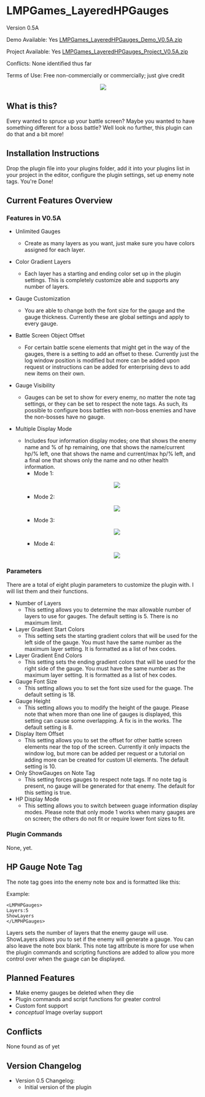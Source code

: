 # LMPGames_LayeredHPGauges
Version 0.5A

Demo Available: Yes [LMPGames_LayeredHPGauges_Demo_V0.5A.zip](http://lmpgames.com/RMMV/Plugins/LMPGames_LayeredHPGauges_Demo_V0.5A.zip)

Project Available: Yes [LMPGames_LayeredHPGauges_Project_V0.5A.zip](http://lmpgames.com/RMMV/Plugins/LMPGames_LayeredHPGauges_Project_V0.5A.zip)

Conflicts: None identified thus far

Terms of Use: Free non-commercially or commercially; just give credit

<p align="center"><img src="https://i.ibb.co/7nC5g1w/hpg-img1.png"/></p>

## What is this?
Every wanted to spruce up your battle screen?  Maybe you wanted to have something different for a boss battle?  Well look no further, this plugin can do that and a bit more!


## Installation Instructions
Drop the plugin file into your plugins folder, add it into your plugins list in your project in the editor, configure the plugin settings, set up enemy note tags.  You're Done!


## Current Features Overview
### Features in V0.5A
- Unlimited Gauges
  - Create as many layers as you want, just make sure you have colors assigned for each layer.



- Color Gradient Layers
  - Each layer has a starting and ending color set up in the plugin settings.  This is completely customize able and supports any number of layers.



- Gauge Customization
  - You are able to change both the font size for the gauge and the gauge thickness.  Currently these are global settings and apply to every gauge.



- Battle Screen Object Offset
  - For certain battle scene elements that might get in the way of the gauges, there is a setting to add an offset to these.  Currently just the log window position is modified but more can be added upon request or instructions can be added for enterprising devs to add new items on their own.



- Gauge Visibility
  - Gauges can be set to show for every enemy, no matter the note tag settings, or they can be set to respect the note tags.  As such, its possible to configure boss battles with non-boss enemies and have the non-bosses have no gauge.



- Multiple Display Mode
  - Includes four information display modes; one that shows the enemy name and % of hp remaining, one that shows the name/current hp/% left, one that shows the name and current/max hp/% left, and a final one that shows only the name and no other health information.
    - Mode 1:  <p align="center"><img src="https://i.ibb.co/zstD2YQ/lhg-m1.png"/></p>
    - Mode 2:  <p align="center"><img src="https://i.ibb.co/wJ5Yvy9/lhg-m2.png"/></p>
    - Mode 3:  <p align="center"><img src="https://i.ibb.co/5FGdpFr/lhg-m3.png"/></p>
    - Mode 4:  <p align="center"><img src="https://i.ibb.co/HVG27wR/lhg-m4.png"/></p>





### Parameters
There are a total of eight plugin parameters to customize the plugin with.  I will list them and their functions.

- Number of Layers
  - This setting allows you to determine the max allowable number of layers to use for gauges.  The default setting is 5.  There is no maximum limit.
- Layer Gradient Start Colors
  - This setting sets the starting gradient colors that will be used for the left side of the gauge.  You must have the same number as the maximum layer setting.  It is formatted as a list of hex codes.
- Layer Gradient End Colors
  - This setting sets the ending gradient colors that will be used for the right side of the gauge.  You must have the same number as the maximum layer setting.  It is formatted as a list of hex codes.
- Gauge Font Size
  - This setting allows you to set the font size used for the guage.  The default setting is 18.
- Gauge Height
  - This setting allows you to modify the height of the gauge.  Please note that when more than one line of gauges is displayed, this setting can cause some overlapping.  A fix is in the works.  The default setting is 8.
- Display Item Offset
  - This setting allows you to set the offset for other battle screen elements near the top of the screen.  Currently it only impacts the window log, but more can be added per request or a tutorial on adding more can be created for custom UI elements.  The default setting is 10.
- Only ShowGauges on Note Tag
  - This setting forces gauges to respect note tags.  If no note tag is present, no gauge will be generated for that enemy.  The default for this setting is true.
- HP Display Mode
  - This setting allows you to switch between guage information display modes.  Please note that only mode 1 works when many gauges are on screen; the others do not fit or require lower font sizes to fit.



### Plugin Commands
None, yet.



## HP Gauge Note Tag
The note tag goes into the enemy note box and is formatted like this:

Example:
```
<LMPHPGauges>
Layers:5
ShowLayers
</LMPHPGauges>
```

Layers sets the number of layers that the enemy gauge will use.
ShowLayers allows you to set if the enemy will generate a gauge.  You can also leave the note box blank.  This note tag attribute is more for use when the plugin commands and scripting functions are added to allow you more control over when the guage can be displayed.



## Planned Features
- Make enemy gauges be deleted when they die
- Plugin commands and script functions for greater control
- Custom font support
- *conceptual* Image overlay support



## Conflicts
None found as of yet

## Version Changelog
- Version 0.5 Changelog:
  - Initial version of the plugin
